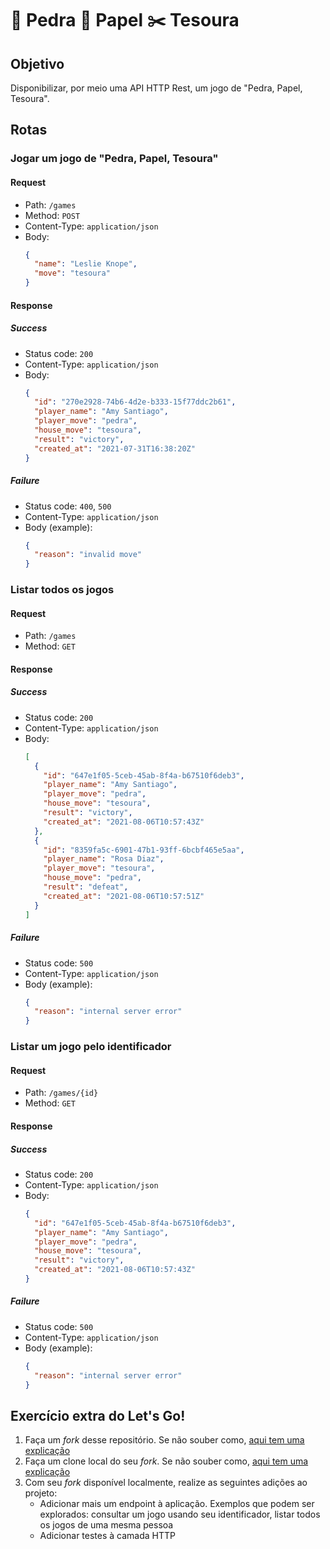 # 💎 Pedra 📜 Papel ✂️ Tesoura

## Objetivo

Disponibilizar, por meio uma API HTTP Rest, um jogo de "Pedra, Papel, Tesoura".

## Rotas

### Jogar um jogo de "Pedra, Papel, Tesoura"

#### Request

- Path: `/games`
- Method: `POST`
- Content-Type: `application/json`
- Body:
  ```json
  {
    "name": "Leslie Knope",
    "move": "tesoura"
  }
  ```

#### Response

##### Success

- Status code: `200`
- Content-Type: `application/json`
- Body:
  ```json
  {
    "id": "270e2928-74b6-4d2e-b333-15f77ddc2b61",
    "player_name": "Amy Santiago",
    "player_move": "pedra",
    "house_move": "tesoura",
    "result": "victory",
    "created_at": "2021-07-31T16:38:20Z"
  }
  ```

##### Failure

- Status code: `400`, `500`
- Content-Type: `application/json`
- Body (example):
  ```json
  {
    "reason": "invalid move"
  }
  ```

### Listar todos os jogos

#### Request

- Path: `/games`
- Method: `GET`

#### Response

##### Success

- Status code: `200`
- Content-Type: `application/json`
- Body:
  ```json
  [
    {
      "id": "647e1f05-5ceb-45ab-8f4a-b67510f6deb3",
      "player_name": "Amy Santiago",
      "player_move": "pedra",
      "house_move": "tesoura",
      "result": "victory",
      "created_at": "2021-08-06T10:57:43Z"
    },
    {
      "id": "8359fa5c-6901-47b1-93ff-6bcbf465e5aa",
      "player_name": "Rosa Diaz",
      "player_move": "tesoura",
      "house_move": "pedra",
      "result": "defeat",
      "created_at": "2021-08-06T10:57:51Z"
    }
  ]
  ```

##### Failure

- Status code: `500`
- Content-Type: `application/json`
- Body (example):
  ```json
  {
    "reason": "internal server error"
  }
  ```

### Listar um jogo pelo identificador

#### Request

- Path: `/games/{id}`
- Method: `GET`

#### Response

##### Success

- Status code: `200`
- Content-Type: `application/json`
- Body:
  ```json
  {
    "id": "647e1f05-5ceb-45ab-8f4a-b67510f6deb3",
    "player_name": "Amy Santiago",
    "player_move": "pedra",
    "house_move": "tesoura",
    "result": "victory",
    "created_at": "2021-08-06T10:57:43Z"
  }
  ```

##### Failure

- Status code: `500`
- Content-Type: `application/json`
- Body (example):
  ```json
  {
    "reason": "internal server error"
  }
  ```

## Exercício extra do Let's Go!

1. Faça um _fork_ desse repositório. Se não souber como, [aqui tem uma explicação](https://docs.github.com/pt/github/getting-started-with-github/quickstart/fork-a-repo#prerequisties)
2. Faça um clone local do seu _fork_. Se não souber como, [aqui tem uma explicação](https://docs.github.com/pt/github/getting-started-with-github/quickstart/fork-a-repo#configuring-git-to-sync-your-fork-with-the-original-repository)
3. Com seu _fork_ disponível localmente, realize as seguintes adições ao projeto:
   - Adicionar mais um endpoint à aplicação. Exemplos que podem ser explorados: consultar um jogo usando seu identificador, listar todos os jogos de uma mesma pessoa
   - Adicionar testes à camada HTTP
